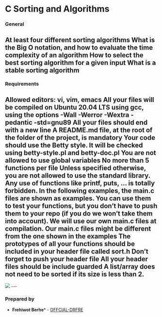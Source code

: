 # C Sorting and Algorithms

### General
At least four different sorting algorithms
What is the Big O notation, and how to evaluate the time complexity of an algorithm
How to select the best sorting algorithm for a given input
What is a stable sorting algorithm
---
### Requirements
Allowed editors: vi, vim, emacs
All your files will be compiled on Ubuntu 20.04 LTS using gcc, using the options -Wall -Werror -Wextra -pedantic -std=gnu89
All your files should end with a new line
A README.md file, at the root of the folder of the project, is mandatory
Your code should use the Betty style. It will be checked using betty-style.pl and betty-doc.pl
You are not allowed to use global variables
No more than 5 functions per file
Unless specified otherwise, you are not allowed to use the standard library. Any use of functions like printf, puts, … is totally forbidden.
In the following examples, the main.c files are shown as examples. You can use them to test your functions, but you don’t have to push them to your repo (if you do we won’t take them into account). We will use our own main.c files at compilation. Our main.c files might be different from the one shown in the examples
The prototypes of all your functions should be included in your header file called sort.h
Don’t forget to push your header file
All your header files should be include guarded
A list/array does not need to be sorted if its size is less than 2.
---
<img src="https://www.gauravvjn.com/wp-content/uploads/2019/02/r_660997_XfjvN-850x550.png" />
---

### Prepared by
* **Frehiwot Berhe*** - [OFFCIAL-DRFRE](https://github.com/OFFCIAL-DRFRE)
